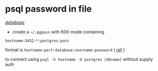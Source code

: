 # psql password in file

*[database](../README.md#database)*

- create a `~/.pgpass` with 600 mode containing

```
hostname:5432:*:postgres:pass
```

format is `hostname:port:database:username:password` ( [ref](https://www.postgresql.org/docs/9.3/static/libpq-pgpass.html) )

to connect using `psql -h hostname -U postgres [dbname]` without supply auth
